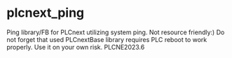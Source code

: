 # plcnext_ping
Ping library/FB for PLCnext utilizing system ping. Not resource friendly:) Do not forget that used PLCnextBase library requires PLC reboot to work properly. Use it on your own risk.
PLCNE2023.6
